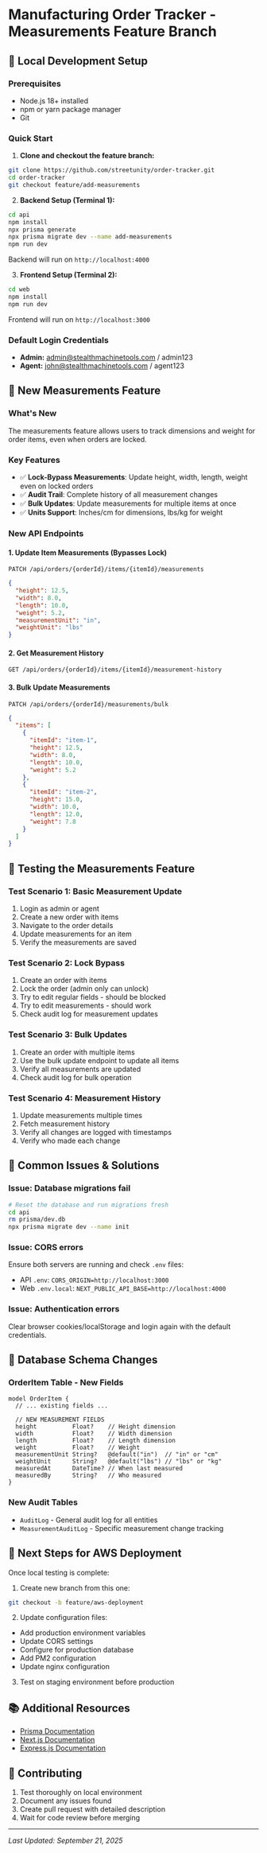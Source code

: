 # Manufacturing Order Tracker - Measurements Feature Branch

## 🚀 Local Development Setup

### Prerequisites
- Node.js 18+ installed
- npm or yarn package manager
- Git

### Quick Start

1. **Clone and checkout the feature branch:**
```bash
git clone https://github.com/streetunity/order-tracker.git
cd order-tracker
git checkout feature/add-measurements
```

2. **Backend Setup (Terminal 1):**
```bash
cd api
npm install
npx prisma generate
npx prisma migrate dev --name add-measurements
npm run dev
```
Backend will run on `http://localhost:4000`

3. **Frontend Setup (Terminal 2):**
```bash
cd web
npm install
npm run dev
```
Frontend will run on `http://localhost:3000`

### Default Login Credentials
- **Admin:** admin@stealthmachinetools.com / admin123
- **Agent:** john@stealthmachinetools.com / agent123

## 📏 New Measurements Feature

### What's New
The measurements feature allows users to track dimensions and weight for order items, even when orders are locked.

### Key Features
- ✅ **Lock-Bypass Measurements**: Update height, width, length, weight even on locked orders
- ✅ **Audit Trail**: Complete history of all measurement changes
- ✅ **Bulk Updates**: Update measurements for multiple items at once
- ✅ **Units Support**: Inches/cm for dimensions, lbs/kg for weight

### New API Endpoints

#### 1. Update Item Measurements (Bypasses Lock)
```
PATCH /api/orders/{orderId}/items/{itemId}/measurements
```
```json
{
  "height": 12.5,
  "width": 8.0,
  "length": 10.0,
  "weight": 5.2,
  "measurementUnit": "in",
  "weightUnit": "lbs"
}
```

#### 2. Get Measurement History
```
GET /api/orders/{orderId}/items/{itemId}/measurement-history
```

#### 3. Bulk Update Measurements
```
PATCH /api/orders/{orderId}/measurements/bulk
```
```json
{
  "items": [
    {
      "itemId": "item-1",
      "height": 12.5,
      "width": 8.0,
      "length": 10.0,
      "weight": 5.2
    },
    {
      "itemId": "item-2",
      "height": 15.0,
      "width": 10.0,
      "length": 12.0,
      "weight": 7.8
    }
  ]
}
```

## 🧪 Testing the Measurements Feature

### Test Scenario 1: Basic Measurement Update
1. Login as admin or agent
2. Create a new order with items
3. Navigate to the order details
4. Update measurements for an item
5. Verify the measurements are saved

### Test Scenario 2: Lock Bypass
1. Create an order with items
2. Lock the order (admin only can unlock)
3. Try to edit regular fields - should be blocked
4. Try to edit measurements - should work
5. Check audit log for measurement updates

### Test Scenario 3: Bulk Updates
1. Create an order with multiple items
2. Use the bulk update endpoint to update all items
3. Verify all measurements are updated
4. Check audit log for bulk operation

### Test Scenario 4: Measurement History
1. Update measurements multiple times
2. Fetch measurement history
3. Verify all changes are logged with timestamps
4. Verify who made each change

## 🐛 Common Issues & Solutions

### Issue: Database migrations fail
```bash
# Reset the database and run migrations fresh
cd api
rm prisma/dev.db
npx prisma migrate dev --name init
```

### Issue: CORS errors
Ensure both servers are running and check `.env` files:
- API `.env`: `CORS_ORIGIN=http://localhost:3000`
- Web `.env.local`: `NEXT_PUBLIC_API_BASE=http://localhost:4000`

### Issue: Authentication errors
Clear browser cookies/localStorage and login again with the default credentials.

## 📝 Database Schema Changes

### OrderItem Table - New Fields
```prisma
model OrderItem {
  // ... existing fields ...
  
  // NEW MEASUREMENT FIELDS
  height          Float?    // Height dimension
  width           Float?    // Width dimension  
  length          Float?    // Length dimension
  weight          Float?    // Weight
  measurementUnit String?   @default("in")  // "in" or "cm"
  weightUnit      String?   @default("lbs") // "lbs" or "kg"
  measuredAt      DateTime? // When last measured
  measuredBy      String?   // Who measured
}
```

### New Audit Tables
- `AuditLog` - General audit log for all entities
- `MeasurementAuditLog` - Specific measurement change tracking

## 🚢 Next Steps for AWS Deployment

Once local testing is complete:

1. Create new branch from this one:
```bash
git checkout -b feature/aws-deployment
```

2. Update configuration files:
- Add production environment variables
- Update CORS settings
- Configure for production database
- Add PM2 configuration
- Update nginx configuration

3. Test on staging environment before production

## 📚 Additional Resources
- [Prisma Documentation](https://www.prisma.io/docs)
- [Next.js Documentation](https://nextjs.org/docs)
- [Express.js Documentation](https://expressjs.com)

## 🤝 Contributing
1. Test thoroughly on local environment
2. Document any issues found
3. Create pull request with detailed description
4. Wait for code review before merging

---
*Last Updated: September 21, 2025*